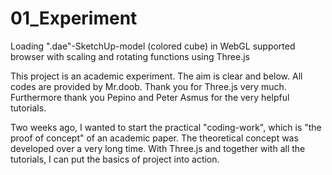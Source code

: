 01_Experiment
=============

Loading ".dae"-SketchUp-model (colored cube) in WebGL supported browser with scaling and rotating functions using Three.js

This project is an academic experiment. The aim is clear and below. All codes are provided by Mr.doob. Thank you for Three.js very much. Furthermore thank you Pepino and Peter Asmus for the very helpful tutorials.

Two weeks ago, I wanted to start the practical "coding-work", which is "the proof of concept" of an academic paper. The theoretical concept was developed over a very long time. With Three.js and together with all the tutorials, I can put the basics of project into action.    
